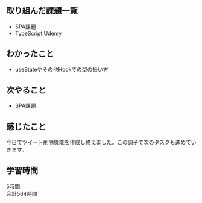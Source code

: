 ## 取り組んだ課題一覧
- SPA課題
- TypeScript Udemy

## わかったこと
- useStateやその他Hookでの型の扱い方

## 次やること
- SPA課題

## 感じたこと
今日でツイート削除機能を作成し終えました。この調子で次のタスクも進めていきます。

## 学習時間
5時間<br />
合計564時間

